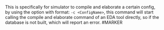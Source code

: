 This is specifically for simulator to compile and elaborate a certain config, by using the option with format: `-c <ConfigName>`, this command will start calling the compile and elaborate command of an EDA tool directly, so if the database is not built, which will report an error.
#MARKER 